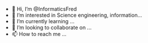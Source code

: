 - 👋 Hi, I’m @InformaticsFred
- 👀 I’m interested in Science engineering, information...
- 🌱 I’m currently learning ...
- 💞️ I’m looking to collaborate on ...
- 📫 How to reach me ...

<!---
InformationDriven/InformationDriven is a ✨ special ✨ repository because its `README.md` (this file) appears on your GitHub profile.
You can click the Preview link to take a look at your changes.
--->
